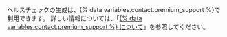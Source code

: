 ヘルスチェックの生成は、{% data variables.contact.premium_support %}で利用できます。 詳しい情報については、「[{% data variables.contact.premium_support %} について](/support/learning-about-github-support/about-github-premium-support)」を参照してください。
